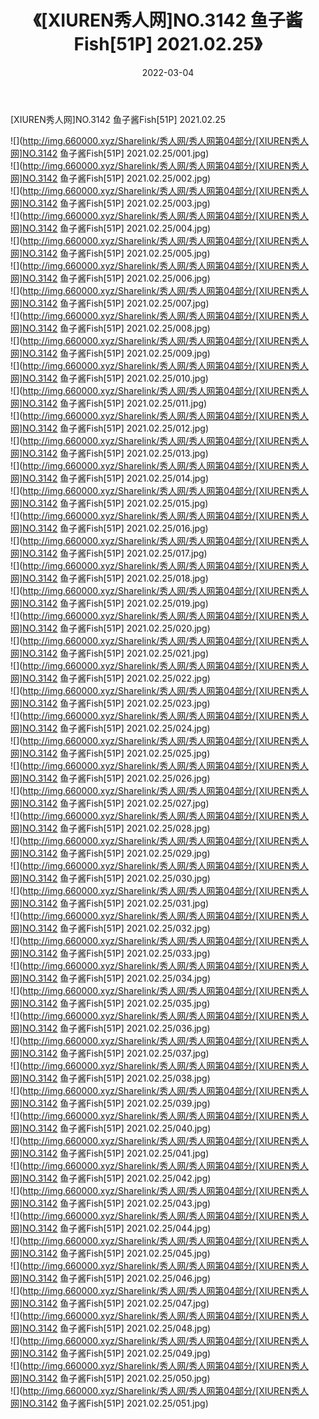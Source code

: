﻿---
layout: post
title:  《[XIUREN秀人网]NO.3142 鱼子酱Fish[51P] 2021.02.25》
date:   2022-03-04
img: http://img.660000.xyz/Sharelink/秀人网/秀人网第04部分/[XIUREN秀人网]NO.3142 鱼子酱Fish[51P] 2021.02.25/000.jpg
categories: [美女, 清纯, 唯美]
---

[XIUREN秀人网]NO.3142 鱼子酱Fish[51P] 2021.02.25

 ![](http://img.660000.xyz/Sharelink/秀人网/秀人网第04部分/[XIUREN秀人网]NO.3142 鱼子酱Fish[51P] 2021.02.25/001.jpg) <br>![](http://img.660000.xyz/Sharelink/秀人网/秀人网第04部分/[XIUREN秀人网]NO.3142 鱼子酱Fish[51P] 2021.02.25/002.jpg) <br>![](http://img.660000.xyz/Sharelink/秀人网/秀人网第04部分/[XIUREN秀人网]NO.3142 鱼子酱Fish[51P] 2021.02.25/003.jpg) <br>![](http://img.660000.xyz/Sharelink/秀人网/秀人网第04部分/[XIUREN秀人网]NO.3142 鱼子酱Fish[51P] 2021.02.25/004.jpg) <br>![](http://img.660000.xyz/Sharelink/秀人网/秀人网第04部分/[XIUREN秀人网]NO.3142 鱼子酱Fish[51P] 2021.02.25/005.jpg) <br>![](http://img.660000.xyz/Sharelink/秀人网/秀人网第04部分/[XIUREN秀人网]NO.3142 鱼子酱Fish[51P] 2021.02.25/006.jpg) <br>![](http://img.660000.xyz/Sharelink/秀人网/秀人网第04部分/[XIUREN秀人网]NO.3142 鱼子酱Fish[51P] 2021.02.25/007.jpg) <br>![](http://img.660000.xyz/Sharelink/秀人网/秀人网第04部分/[XIUREN秀人网]NO.3142 鱼子酱Fish[51P] 2021.02.25/008.jpg) <br>![](http://img.660000.xyz/Sharelink/秀人网/秀人网第04部分/[XIUREN秀人网]NO.3142 鱼子酱Fish[51P] 2021.02.25/009.jpg) <br>![](http://img.660000.xyz/Sharelink/秀人网/秀人网第04部分/[XIUREN秀人网]NO.3142 鱼子酱Fish[51P] 2021.02.25/010.jpg) <br>![](http://img.660000.xyz/Sharelink/秀人网/秀人网第04部分/[XIUREN秀人网]NO.3142 鱼子酱Fish[51P] 2021.02.25/011.jpg) <br>![](http://img.660000.xyz/Sharelink/秀人网/秀人网第04部分/[XIUREN秀人网]NO.3142 鱼子酱Fish[51P] 2021.02.25/012.jpg) <br>![](http://img.660000.xyz/Sharelink/秀人网/秀人网第04部分/[XIUREN秀人网]NO.3142 鱼子酱Fish[51P] 2021.02.25/013.jpg) <br>![](http://img.660000.xyz/Sharelink/秀人网/秀人网第04部分/[XIUREN秀人网]NO.3142 鱼子酱Fish[51P] 2021.02.25/014.jpg) <br>![](http://img.660000.xyz/Sharelink/秀人网/秀人网第04部分/[XIUREN秀人网]NO.3142 鱼子酱Fish[51P] 2021.02.25/015.jpg) <br>![](http://img.660000.xyz/Sharelink/秀人网/秀人网第04部分/[XIUREN秀人网]NO.3142 鱼子酱Fish[51P] 2021.02.25/016.jpg) <br>![](http://img.660000.xyz/Sharelink/秀人网/秀人网第04部分/[XIUREN秀人网]NO.3142 鱼子酱Fish[51P] 2021.02.25/017.jpg) <br>![](http://img.660000.xyz/Sharelink/秀人网/秀人网第04部分/[XIUREN秀人网]NO.3142 鱼子酱Fish[51P] 2021.02.25/018.jpg) <br>![](http://img.660000.xyz/Sharelink/秀人网/秀人网第04部分/[XIUREN秀人网]NO.3142 鱼子酱Fish[51P] 2021.02.25/019.jpg) <br>![](http://img.660000.xyz/Sharelink/秀人网/秀人网第04部分/[XIUREN秀人网]NO.3142 鱼子酱Fish[51P] 2021.02.25/020.jpg) <br>![](http://img.660000.xyz/Sharelink/秀人网/秀人网第04部分/[XIUREN秀人网]NO.3142 鱼子酱Fish[51P] 2021.02.25/021.jpg) <br>![](http://img.660000.xyz/Sharelink/秀人网/秀人网第04部分/[XIUREN秀人网]NO.3142 鱼子酱Fish[51P] 2021.02.25/022.jpg) <br>![](http://img.660000.xyz/Sharelink/秀人网/秀人网第04部分/[XIUREN秀人网]NO.3142 鱼子酱Fish[51P] 2021.02.25/023.jpg) <br>![](http://img.660000.xyz/Sharelink/秀人网/秀人网第04部分/[XIUREN秀人网]NO.3142 鱼子酱Fish[51P] 2021.02.25/024.jpg) <br>![](http://img.660000.xyz/Sharelink/秀人网/秀人网第04部分/[XIUREN秀人网]NO.3142 鱼子酱Fish[51P] 2021.02.25/025.jpg) <br>![](http://img.660000.xyz/Sharelink/秀人网/秀人网第04部分/[XIUREN秀人网]NO.3142 鱼子酱Fish[51P] 2021.02.25/026.jpg) <br>![](http://img.660000.xyz/Sharelink/秀人网/秀人网第04部分/[XIUREN秀人网]NO.3142 鱼子酱Fish[51P] 2021.02.25/027.jpg) <br>![](http://img.660000.xyz/Sharelink/秀人网/秀人网第04部分/[XIUREN秀人网]NO.3142 鱼子酱Fish[51P] 2021.02.25/028.jpg) <br>![](http://img.660000.xyz/Sharelink/秀人网/秀人网第04部分/[XIUREN秀人网]NO.3142 鱼子酱Fish[51P] 2021.02.25/029.jpg) <br>![](http://img.660000.xyz/Sharelink/秀人网/秀人网第04部分/[XIUREN秀人网]NO.3142 鱼子酱Fish[51P] 2021.02.25/030.jpg) <br>![](http://img.660000.xyz/Sharelink/秀人网/秀人网第04部分/[XIUREN秀人网]NO.3142 鱼子酱Fish[51P] 2021.02.25/031.jpg) <br>![](http://img.660000.xyz/Sharelink/秀人网/秀人网第04部分/[XIUREN秀人网]NO.3142 鱼子酱Fish[51P] 2021.02.25/032.jpg) <br>![](http://img.660000.xyz/Sharelink/秀人网/秀人网第04部分/[XIUREN秀人网]NO.3142 鱼子酱Fish[51P] 2021.02.25/033.jpg) <br>![](http://img.660000.xyz/Sharelink/秀人网/秀人网第04部分/[XIUREN秀人网]NO.3142 鱼子酱Fish[51P] 2021.02.25/034.jpg) <br>![](http://img.660000.xyz/Sharelink/秀人网/秀人网第04部分/[XIUREN秀人网]NO.3142 鱼子酱Fish[51P] 2021.02.25/035.jpg) <br>![](http://img.660000.xyz/Sharelink/秀人网/秀人网第04部分/[XIUREN秀人网]NO.3142 鱼子酱Fish[51P] 2021.02.25/036.jpg) <br>![](http://img.660000.xyz/Sharelink/秀人网/秀人网第04部分/[XIUREN秀人网]NO.3142 鱼子酱Fish[51P] 2021.02.25/037.jpg) <br>![](http://img.660000.xyz/Sharelink/秀人网/秀人网第04部分/[XIUREN秀人网]NO.3142 鱼子酱Fish[51P] 2021.02.25/038.jpg) <br>![](http://img.660000.xyz/Sharelink/秀人网/秀人网第04部分/[XIUREN秀人网]NO.3142 鱼子酱Fish[51P] 2021.02.25/039.jpg) <br>![](http://img.660000.xyz/Sharelink/秀人网/秀人网第04部分/[XIUREN秀人网]NO.3142 鱼子酱Fish[51P] 2021.02.25/040.jpg) <br>![](http://img.660000.xyz/Sharelink/秀人网/秀人网第04部分/[XIUREN秀人网]NO.3142 鱼子酱Fish[51P] 2021.02.25/041.jpg) <br>![](http://img.660000.xyz/Sharelink/秀人网/秀人网第04部分/[XIUREN秀人网]NO.3142 鱼子酱Fish[51P] 2021.02.25/042.jpg) <br>![](http://img.660000.xyz/Sharelink/秀人网/秀人网第04部分/[XIUREN秀人网]NO.3142 鱼子酱Fish[51P] 2021.02.25/043.jpg) <br>![](http://img.660000.xyz/Sharelink/秀人网/秀人网第04部分/[XIUREN秀人网]NO.3142 鱼子酱Fish[51P] 2021.02.25/044.jpg) <br>![](http://img.660000.xyz/Sharelink/秀人网/秀人网第04部分/[XIUREN秀人网]NO.3142 鱼子酱Fish[51P] 2021.02.25/045.jpg) <br>![](http://img.660000.xyz/Sharelink/秀人网/秀人网第04部分/[XIUREN秀人网]NO.3142 鱼子酱Fish[51P] 2021.02.25/046.jpg) <br>![](http://img.660000.xyz/Sharelink/秀人网/秀人网第04部分/[XIUREN秀人网]NO.3142 鱼子酱Fish[51P] 2021.02.25/047.jpg) <br>![](http://img.660000.xyz/Sharelink/秀人网/秀人网第04部分/[XIUREN秀人网]NO.3142 鱼子酱Fish[51P] 2021.02.25/048.jpg) <br>![](http://img.660000.xyz/Sharelink/秀人网/秀人网第04部分/[XIUREN秀人网]NO.3142 鱼子酱Fish[51P] 2021.02.25/049.jpg) <br>![](http://img.660000.xyz/Sharelink/秀人网/秀人网第04部分/[XIUREN秀人网]NO.3142 鱼子酱Fish[51P] 2021.02.25/050.jpg) <br>![](http://img.660000.xyz/Sharelink/秀人网/秀人网第04部分/[XIUREN秀人网]NO.3142 鱼子酱Fish[51P] 2021.02.25/051.jpg) <br>